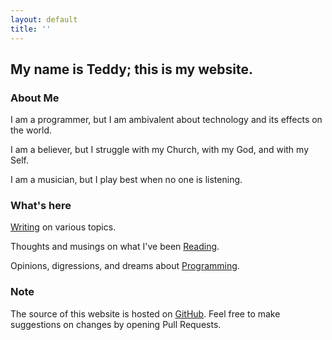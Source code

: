```yaml
---
layout: default
title: ''
---
```


## My name is Teddy; this is my website.

### About Me

I am a programmer, but I am ambivalent about technology and its effects on the world. 

I am a believer, but I struggle with my Church, with my God, and with my Self.

I am a musician, but I play best when no one is listening.

### What's here

[Writing](/writing) on various topics.

Thoughts and musings on what I've been [Reading](/reading).

Opinions, digressions, and dreams about [Programming](/programming).

### Note

The source of this website is hosted on [GitHub](http://{{site.github.hostname}}/{{site.github_username}}/{{site.github_repository}}). Feel free to make suggestions on changes by opening Pull Requests.


